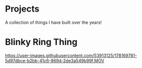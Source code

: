 # Projects
A collection of things I have built over the years!

# Blinky Ring Thing

https://user-images.githubusercontent.com/53913125/178169781-5d97dbce-b2bb-41c6-869d-2de3a549b99f.MOV
